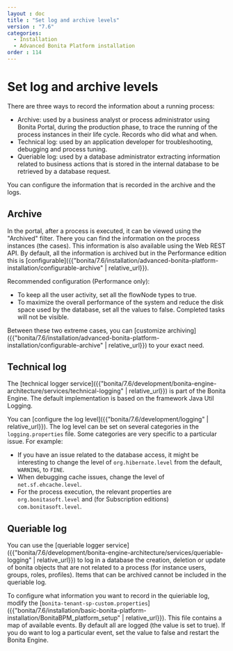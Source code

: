 ```yaml
---
layout : doc
title : "Set log and archive levels"
version : "7.6"
categories:
  - Installation
  - Advanced Bonita Platform installation
order : 114
---
```

# Set log and archive levels

There are three ways to record the information about a running process:

* Archive: used by a business analyst or process administrator using Bonita Portal, during the production phase, to trace the running of the process instances in their life cycle. Records who did what and when.
* Technical log: used by an application developer for troubleshooting, debugging and process tuning.
* Queriable log: used by a database administrator extracting information related to business actions that is stored in the internal database to be retrieved by a database request.

You can configure the information that is recorded in the archive and the logs.

## Archive

In the portal, after a process is executed, it can be viewed using the "Archived" filter.
There you can find the information on the process instances (the cases). This information is also available using the Web REST API. 
By default, all the information is archived but in the Performance edition this is [configurable]({{"bonita/7.6/installation/advanced-bonita-platform-installation/configurable-archive" | relative_url}}).

Recommended configuration (Performance only):

* To keep all the user activity, set all the flowNode types to true.
* To maximize the overall performance of the system and reduce the disk space used by the database, set all the values to false. Completed tasks will not be visible.

Between these two extreme cases, you can [customize archiving]({{"bonita/7.6/installation/advanced-bonita-platform-installation/configurable-archive" | relative_url}}) to your exact need.

## Technical log

The [technical logger service]({{"bonita/7.6/development/bonita-engine-architecture/services/technical-logging" | relative_url}}) is part of the Bonita Engine. The default implementation is based on the framework Java Util Logging.

You can [configure the log level]({{"bonita/7.6/development/logging" | relative_url}}). The log level can be set on several categories in the `logging.properties` file. Some categories are very specific to a particular issue. 
For example:

* If you have an issue related to the database access, it might be interesting to change the level of `org.hibernate.level` from the default, `WARNING`, to `FINE`.
* When debugging cache issues, change the level of `net.sf.ehcache.level`.
* For the process execution, the relevant properties are `org.bonitasoft.level` and (for Subscription editions) `com.bonitasoft.level`.

## Queriable log

You can use the [queriable logger service]({{"bonita/7.6/development/bonita-engine-architecture/services/queriable-logging" | relative_url}}) to log in a database the creation, deletion or update of bonita objects that are not related to a process (for instance users, groups, roles, profiles). 
Items that can be archived cannot be included in the queriable log.

To configure what information you want to record in the quieriable log, modify the [`bonita-tenant-sp-custom.properties`]({{"bonita/7.6/installation/basic-bonita-platform-installation/BonitaBPM_platform_setup" | relative_url}}).
This file contains a map of available events. By default all are logged (the value is set to true). If you do want to log a particular event, set the value to false and restart the Bonita Engine.

